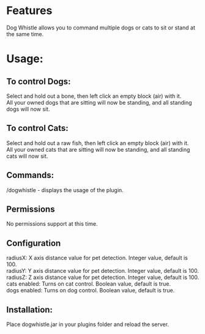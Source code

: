 # Features
Dog Whistle allows you to command multiple dogs or cats to sit or stand at the same time.

# Usage:

## To control Dogs:
Select and hold out a bone, then left click an empty block (air) with it.\
All your owned dogs that are sitting will now be standing, and all standing dogs will now sit.

## To control Cats:
Select and hold out a raw fish, then left click an empty block (air) with it.\
All your owned cats that are sitting will now be standing, and all standing cats will now sit.

## Commands:
/dogwhistle - displays the usage of the plugin.

## Permissions
No permissions support at this time.

## Configuration
radiusX: X axis distance value for pet detection. Integer value, default is 100.\
radiusY: Y axis distance value for pet detection. Integer value, default is 100.\
radiusZ: Z axis distance value for pet detection. Integer value, default is 100.\
cats enabled: Turns on cat control. Boolean value, default is true.\
dogs enabled: Turns on dog control. Boolean value, default is true.

## Installation:
Place dogwhistle.jar in your plugins folder and reload the server.
